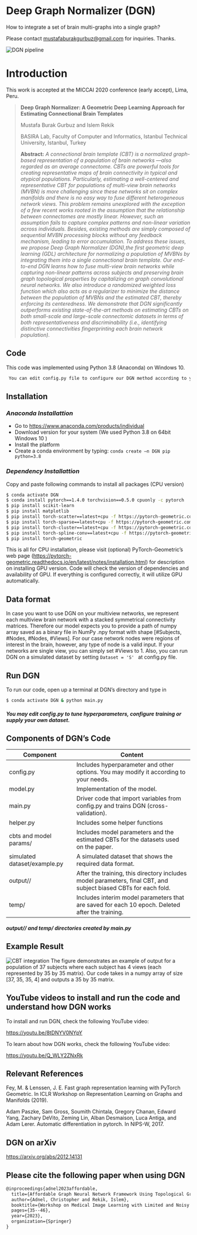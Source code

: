 # Deep Graph Normalizer (DGN)
How to integrate a set of brain multi-graphs into a single graph?

Please contact mustafaburakgurbuz@gmail.com for inquiries. Thanks. 

![DGN pipeline](main_figure.png)

# Introduction
This work is accepted at the MICCAI 2020 conference (early accept), Lima, Peru.

> **Deep Graph Normalizer: A Geometric Deep Learning Approach for Estimating Connectional Brain Templates**
>
> Mustafa Burak Gurbuz and Islem Rekik
>
> BASIRA Lab, Faculty of Computer and Informatics, Istanbul Technical University, Istanbul, Turkey
>
> **Abstract:** *A connectional brain template (CBT) is a normalized graph-based representation of a population of brain networks —also regarded as an average connectome. CBTs are powerful tools for creating representative maps of brain connectivity in typical and atypical populations. Particularly, estimating a well-centered and representative CBT for populations of multi-view brain networks (MVBN) is more challenging since these networks sit on complex manifolds and there is no easy way to fuse different heterogeneous network views. This problem remains unexplored with the exception of a few recent works rooted in the assumption that the relationship between connectomes are mostly linear. However, such an assumption fails to capture complex patterns and non-linear variation across individuals. Besides, existing methods are simply composed of sequential MVBN processing blocks without any feedback mechanism, leading to error accumulation. To address these issues, we propose Deep Graph Normalizer (DGN),the first geometric deep learning (GDL) architecture for normalizing a population of MVBNs by integrating them into a single connectional brain template. Our end-to-end DGN learns how to fuse multi-view brain networks while capturing non-linear patterns across subjects and preserving brain graph topological properties by capitalizing on graph convolutional neural networks. We also introduce a randomized weighted loss function which also acts as a regularizer to minimize the distance between the population of MVBNs and the estimated CBT, thereby enforcing its centeredness. We demonstrate that DGN significantly outperforms existing state-of-the-art methods on estimating CBTs on both small-scale and large-scale connectomic datasets in terms of both representativeness and discriminability (i.e., identifying distinctive connectivities fingerprinting each brain network population).*


## Code
This code was implemented using Python 3.8 (Anaconda) on Windows 10.
```diff
 You can edit config.py file to configure our DGN method according to your needs.
```

## Installation
### *Anaconda Installattion*
* Go to  https://www.anaconda.com/products/individual
* Download version for your system (We used Python 3.8  on 64bit Windows 10 )
* Install the platform
* Create a conda environment by typing:  ```conda create –n DGN pip python=3.8 ```

### *Dependency Installattion*
Copy and paste following commands to install all packages (CPU version)
```sh
$ conda activate DGN
$ conda install pytorch==1.4.0 torchvision==0.5.0 cpuonly -c pytorch
$ pip install scikit-learn
$ pip install matplotlib
$ pip install torch-scatter==latest+cpu -f https://pytorch-geometric.com/whl/torch-1.4.0.html
$ pip install torch-sparse==latest+cpu -f https://pytorch-geometric.com/whl/torch-1.4.0.html
$ pip install torch-cluster==latest+cpu -f https://pytorch-geometric.com/whl/torch-1.4.0.html
$ pip install torch-spline-conv==latest+cpu -f https://pytorch-geometric.com/whl/torch-1.4.0.html
$ pip install torch-geometric
```
This is all for CPU installation, please visit (optional) PyTorch-Geometric’s web page (https://pytorch-geometric.readthedocs.io/en/latest/notes/installation.html) for description on installing GPU version. Code will check the version of dependencies and availability of GPU. If everything is configured correctly, it will utilize GPU automatically.

## Data format
In case you want to use DGN on your multiview networks, we represent each multiview brain network with a stacked symmetrical connectivity matrices. Therefore our model expects you to provide a path of numpy array saved as a binary file in NumPy .npy format with shape [#Subjects, #Nodes, #Nodes, #Views]. For our case network nodes were regions of interest in the brain, however, any type of node is a valid input. If your networks are single view, you can simply set #Views to 1. Also, you can run DGN on a simulated dataset by setting ```Dataset = 'S' ``` at config.py file.  

## Run DGN
To run our code, open up a terminal at DGN’s directory and type in
```sh
$ conda activate DGN & python main.py
```
#####  You may edit config.py to tune hyperparameters, configure training or supply your own dataset.

## Components of DGN’s Code
| Component | Content |
| ------ | ------ |
| config.py | Includes hyperparameter and other options. You may modify it according to your needs. |
| model.py | Implementation of the model. |
| main.py| Driver code that import variables from config.py and trains DGN (cross-validation).  |
| helper.py| Includes some helper functions |
| cbts and model params/ | Includes model parameters and the estimated CBTs  for the datasets used on the paper.   |
| simulated dataset/example.py | A simulated dataset that shows the required data format. |
| output/<model name>/ | After the training, this directory includes model parameters, final CBT, and subject biased CBTs for each fold. |
| temp/ | Includes interim model parameters that are saved for each 10 epoch. Deleted after the training.  |
#####  output/<model name>/ and temp/ directories created by main.py
  
## Example Result  
![CBT integration](CBT_integration.png)
The figure demonstrates an example of output for a population of 37 subjects where each subject has 4 views (each represented by 35 by 35 matrix). Our code takes in a numpy array of size [37, 35, 35, 4] and outputs a 35 by 35 matrix.


## YouTube videos to install and run the code and understand how DGN works

To install and run DGN, check the following YouTube video: 

https://youtu.be/8tDNYV0NYpY

To learn about how DGN works, check the following YouTube video: 

https://youtu.be/Q_WLY2ZNxRk

## Relevant References
Fey, M. & Lenssen, J. E. Fast graph representation learning with PyTorch Geometric. In ICLR Workshop on Representation Learning on Graphs and Manifolds (2019).

Adam Paszke, Sam Gross, Soumith Chintala, Gregory Chanan, Edward Yang, Zachary DeVito, Zeming Lin, Alban Desmaison, Luca Antiga, and Adam Lerer. Automatic differentiation in pytorch. In NIPS-W, 2017.

## DGN on arXiv

https://arxiv.org/abs/2012.14131

## Please cite the following paper when using DGN
```latex
@inproceedings{adnel2023affordable,
  title={Affordable Graph Neural Network Framework Using Topological Graph Contraction},
  author={Adnel, Christopher and Rekik, Islem},
  booktitle={Workshop on Medical Image Learning with Limited and Noisy Data},
  pages={35--46},
  year={2023},
  organization={Springer}
}
```
